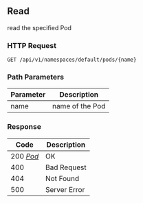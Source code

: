 Read
---------------------------------
read the specified Pod

### HTTP Request

`GET /api/v1/namespaces/default/pods/{name}`

### Path Parameters

| Parameter | Description |
| --- | --- |
| name | name of the Pod |

### Response

| Code | Description |
| --- | --- |
| 200 _[Pod](index.md#pod-1)_ | OK |
| 400 | Bad Request |
| 404 | Not Found |
| 500 | Server Error |
